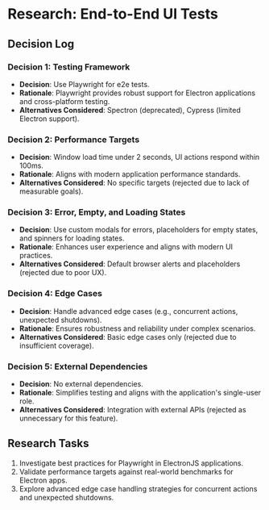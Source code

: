 # Research: End-to-End UI Tests

## Decision Log

### Decision 1: Testing Framework
- **Decision**: Use Playwright for e2e tests.
- **Rationale**: Playwright provides robust support for Electron applications and cross-platform testing.
- **Alternatives Considered**: Spectron (deprecated), Cypress (limited Electron support).

### Decision 2: Performance Targets
- **Decision**: Window load time under 2 seconds, UI actions respond within 100ms.
- **Rationale**: Aligns with modern application performance standards.
- **Alternatives Considered**: No specific targets (rejected due to lack of measurable goals).

### Decision 3: Error, Empty, and Loading States
- **Decision**: Use custom modals for errors, placeholders for empty states, and spinners for loading states.
- **Rationale**: Enhances user experience and aligns with modern UI practices.
- **Alternatives Considered**: Default browser alerts and placeholders (rejected due to poor UX).

### Decision 4: Edge Cases
- **Decision**: Handle advanced edge cases (e.g., concurrent actions, unexpected shutdowns).
- **Rationale**: Ensures robustness and reliability under complex scenarios.
- **Alternatives Considered**: Basic edge cases only (rejected due to insufficient coverage).

### Decision 5: External Dependencies
- **Decision**: No external dependencies.
- **Rationale**: Simplifies testing and aligns with the application's single-user role.
- **Alternatives Considered**: Integration with external APIs (rejected as unnecessary for this feature).

## Research Tasks

1. Investigate best practices for Playwright in ElectronJS applications.
2. Validate performance targets against real-world benchmarks for Electron apps.
3. Explore advanced edge case handling strategies for concurrent actions and unexpected shutdowns.
